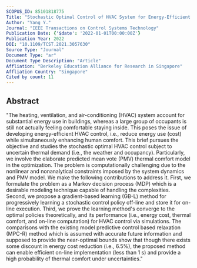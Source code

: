 ```yaml
---
SCOPUS_ID: 85101818775
Title: "Stochastic Optimal Control of HVAC System for Energy-Efficient Buildings"
Author: "Yang Y."
Journal: "IEEE Transactions on Control Systems Technology"
Publication Date: {'$date': '2022-01-01T00:00:00Z'}
Publication Year: 2022
DOI: "10.1109/TCST.2021.3057630"
Source Type: "Journal"
Document Type: "ar"
Document Type Description: "Article"
Affliation: "Berkeley Education Alliance for Research in Singapore"
Affliation Country: "Singapore"
Cited by count: 11
---
```


## Abstract
"The heating, ventilation, and air-conditioning (HVAC) system account for substantial energy use in buildings, whereas a large group of occupants is still not actually feeling comfortable staying inside. This poses the issue of developing energy-efficient HVAC control, i.e., reduce energy use (cost) while simultaneously enhancing human comfort. This brief pursues the objective and studies the stochastic optimal HVAC control subject to uncertain thermal demand (i.e., the weather and occupancy). Particularly, we involve the elaborate predicted mean vote (PMV) thermal comfort model in the optimization. The problem is computationally challenging due to the nonlinear and nonanalytical constraints imposed by the system dynamics and PMV model. We make the following contributions to address it. First, we formulate the problem as a Markov decision process (MDP) which is a desirable modeling technique capable of handling the complexities. Second, we propose a gradient-based learning (GB-L) method for progressively learning a stochastic control policy off-line and store it for on-line execution. Third, we prove the learning method's converge to the optimal policies theoretically, and its performance (i.e., energy cost, thermal comfort, and on-line computation) for HVAC control via simulations. The comparisons with the existing model predictive control based relaxation (MPC-R) method which is assumed with accurate future information and supposed to provide the near-optimal bounds show that though there exists some discount in energy cost reduction (i.e., 6.5%), the proposed method can enable efficient on-line implementation (less than 1 s) and provide a high probability of thermal comfort under uncertainties."
